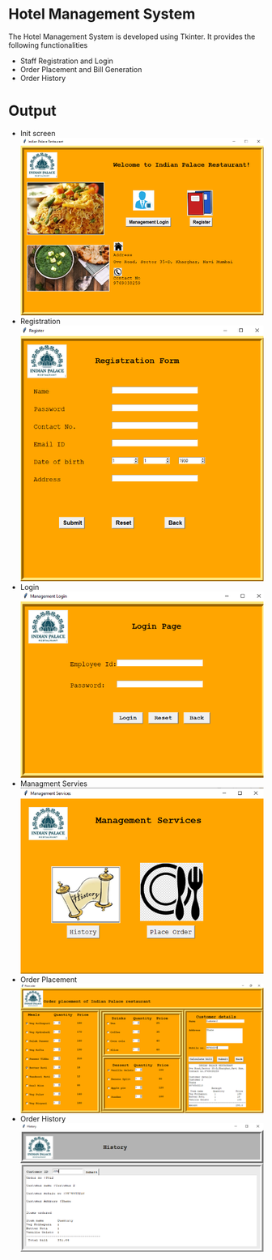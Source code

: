 # Hotel Management System

<p>The Hotel Management System is developed using Tkinter. It provides the following functionalities

- Staff Registration and Login
- Order Placement and Bill Generation
- Order History

# Output

- Init screen<br>
  ![Init Image](img/md_img1.PNG)
  <br>
- Registration<br>
  ![Image](img/md_registration.PNG)
  <br>
- Login<br>
  ![Image](img/md_login.PNG)
  <br>
- Managment Servies<br>
  ![Image](img/md_management_services.PNG)
  <br>
- Order Placement<br>
  ![Image](img/md_place_order.PNG)
  <br>
- Order History<br>
  ![Image](img/md_history.PNG)
  <br>
